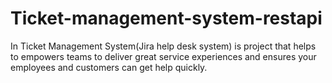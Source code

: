 # Ticket-management-system-restapi
In Ticket Management System(Jira help desk system) is project that helps to empowers teams to deliver great service experiences and ensures your employees and customers can get help quickly.
